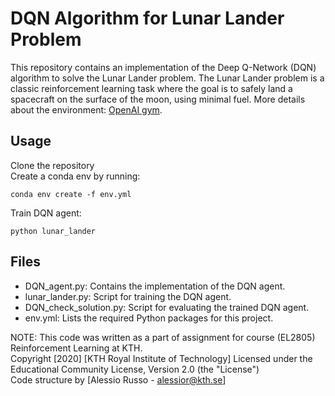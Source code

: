 # DQN Algorithm for Lunar Lander Problem


This repository contains an implementation of the Deep Q-Network (DQN) algorithm to solve the Lunar Lander problem. The Lunar Lander problem is a classic reinforcement learning task where the goal is to safely land a spacecraft on the surface of the moon, using minimal fuel. More details about the environment: [OpenAI gym](https://gymnasium.farama.org/environments/box2d/lunar_lander/#lunar-lander).


## Usage
Clone the repository  
Create a conda env by running:
```
conda env create -f env.yml
```
Train DQN agent:
```
python lunar_lander
```

## Files
- DQN_agent.py: Contains the implementation of the DQN agent.
- lunar_lander.py: Script for training the DQN agent.
- DQN_check_solution.py: Script for evaluating the trained DQN agent.
- env.yml: Lists the required Python packages for this project.


NOTE: This code was written as a part of assignment for course (EL2805) Reinforcement Learning at KTH.  
Copyright [2020] [KTH Royal Institute of Technology] Licensed under the Educational Community License, Version 2.0 (the "License")  
Code structure by [Alessio Russo - alessior@kth.se]
